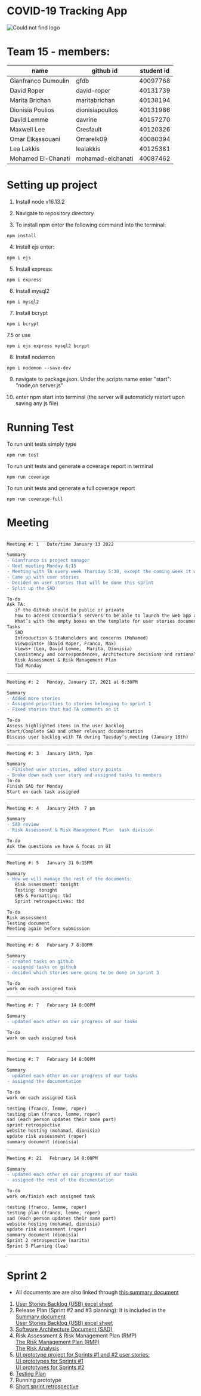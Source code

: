 # COVID-19 Tracking App
![Could not find logo](./public/img/logo.png)
# Team 15 - members:
|name                     |github id    |student id
|---                      |---          |---     
|Gianfranco Dumoulin  | gfdb | 40097768
|David Roper                | david-roper      | 40131739
|Marita Brichan | maritabrichan | 40138194
|Dionisia Poulios| dionisiapoulios | 40131986
|David Lemme| davrine| 40157270
|Maxwell Lee | Cresfault  | 40120326
|Omar Elkassouani|Omarelk09|40080394|
|Lea Lakkis|lealakkis|40125381
|Mohamed El-Chanati|mohamad-elchanati|40087462

# Setting up project
1. Install node v16.13.2

2. Navigate to repository directory

3. To install npm enter the following command into the terminal:
``` 
npm install
```
4. Install ejs enter:
```
npm i ejs 
```
5. Install express:
```
npm i express
```
6. Install mysql2
```
npm i mysql2
```
7. Install bcrypt
```
npm i bcrypt
```
7.5 or use
```
npm i ejs express mysql2 bcrypt
```
8. Install nodemon
```
npm i nodemon --save-dev
```
9. navigate to package.json. Under the scripts name enter "start": "node,on server.js"

10. enter npm start into terminal (the server will automaticly restart upon saving any js file)

# Running Test
To run unit tests simply type
```
npm run test
```

To run unit tests and generate a coverage report in terminal
```
npm run coverage
```

To run unit tests and generate a full coverage report
```
npm run coverage-full
```


# Meeting
```diff
_________________________________________________________________________________________________________________________
Meeting #: 1   Date/time January 13 2022

Summary
- Gianfranco is project manager
- Next meeting Monday 6:15
- Meeting with TA every week Thursday 5:30, except the coming week it will be Tuesday at 6
- Came up with user stories
- Decided on user stories that will be done this sprint
- Split up the SAD

To-do
Ask TA:
   if the GitHub should be public or private
   how to access Concordia’s servers to be able to launch the web app and to set up a database using SQL?
   What’s with the empty boxes on the template for user stories document? Do we need to use those boxes? “Cards-UserStories.pdf”
Tasks 
   SAD
   Introduction & Stakeholders and concerns (Mohamed)	
   Viewpoints+ (David Roper, Franco, Max)
   Views+ (Lea, David Lemme,  Marita, Dionisia)
   Consistency and correspondences, Architecture decisions and rationale (Omar)
   Risk Assessment & Risk Management Plan 
   Tbd Monday
_________________________________________________________________________________________________________________________

Meeting #: 2   Monday, January 17, 2021 at 6:30PM

Summary
- Added more stories 
- Assigned priorities to stories belonging to sprint 1 
- Fixed stories that had TA comments on it 

To-do
Assess highlighted items in the user backlog
Start/Complete SAD and other relevant documentation
Discuss user backlog with TA during Tuesday’s meeting (January 18th)
_________________________________________________________________________________________________________________________

Meeting #: 3   January 19th, 7pm

Summary
- Finished user stories, added story points
- Broke down each user story and assigned tasks to members
To-do
Finish SAD for Monday
Start on each task assigned
_________________________________________________________________________________________________________________________

Meeting #: 4   January 24th  7 pm

Summary
- SAD review 
- Risk Assessment & Risk Management Plan  task division

To-do
Ask the questions we have & focus on UI
_________________________________________________________________________________________________________________________

Meeting #: 5   January 31 6:15PM

Summary
- How we will manage the rest of the documents: 
   Risk assessment: tonight
   Testing: tonight
   UBS & Formatting: tbd
   Sprint retrospectives: tbd

To-do
Risk assessment
Testing document
Meeting again before submission
_________________________________________________________________________________________________________________________

Meeting #: 6   February 7 8:00PM

Summary
- created tasks on github
- assigned tasks on github
- decided which stories were going to be done in sprint 3

To-do
work on each assigned task
_________________________________________________________________________________________________________________________

Meeting #: 7   February 14 8:00PM

Summary
- updated each other on our progress of our tasks

To-do
work on each assigned task

_________________________________________________________________________________________________________________________

Meeting #: 7   February 14 8:00PM

Summary
- updated each other on our progress of our tasks
- assigned the documentation

To-do
work on each assigned task

testing (franco, lemme, roper)
testing plan (franco, lemme, roper)
sad (each person updates their same part)
sprint retrospective 
website hosting (mohamad, dionisia)
update risk assessment (roper)
summary document (dionisia)
_________________________________________________________________________________________________________________________

Meeting #: 21   February 14 8:00PM

Summary
- updated each other on our progress of our tasks
- assigned the rest of the documentation

To-do
work on/finish each assigned task

testing (franco, lemme, roper)
testing plan (franco, lemme, roper)
sad (each person updates their same part)
website hosting (mohamad, dionisia)
update risk assessment (roper)
summary document (dionisia)
Sprint 2 retrospective (marita)
Sprint 3 Planning (lea)
_________________________________________________________________________________________________________________________

```


# Sprint 2
* All documents are are also linked through [this summary document](https://docs.google.com/document/d/1buPl0-L5pfq7P2QNLHUxRvU1b5_fPhoOEgw0Nf9zQ_E/edit)
1. [User Stories Backlog (USB) excel sheet](https://docs.google.com/spreadsheets/d/12L9rgUXGn508rjnKgYhErNIvxcseMZd9BCg0DDjf3aw/edit#gid=0)
2. Release Plan (Sprint #2 and #3 planning): It is included in the\
      [Summary document](https://docs.google.com/document/d/1buPl0-L5pfq7P2QNLHUxRvU1b5_fPhoOEgw0Nf9zQ_E/edit)\
      [User Stories Backlog (USB) excel sheet](https://docs.google.com/spreadsheets/d/12L9rgUXGn508rjnKgYhErNIvxcseMZd9BCg0DDjf3aw/edit#gid=0) 
4. [Software Architecture Document (SAD)](https://docs.google.com/document/d/1Vlq3SBM1zPuQGnx3fvnyioKAPnvmFM9waBz5x_Iiyuo/edit)
5. Risk Assessment & Risk Management Plan (RMP)\
      [The Risk Management Plan (RMP)](https://docs.google.com/document/d/1Jw6hj5Wdn0MUeDm7lBl1yclw7GDgP7OFVZAfSyAbvHQ/edit?usp=sharing)\
      [The Risk Analysis](https://docs.google.com/spreadsheets/d/197GQeYEscJZ31bu0-OaCv55lvQsjjKgstyS5xXJMvpw/edit?usp=sharing)
7. [UI prototype project for Sprints #1 and #2 user stories:](https://www.figma.com/files/team/1066065344629609374/SOEN-390?fuid=1067596830345618178)\
      [UI prototypes for Sprints #1](https://www.figma.com/file/eTfde749ktNYc97thhD57C/CovidConnect-Wireframes?node-id=59%3A2)\
      [UI prototypes for Sprints #2](https://www.figma.com/file/eTfde749ktNYc97thhD57C/CovidConnect-Wireframes?node-id=0%3A1)
9. [Testing Plan](https://docs.google.com/document/d/14w4WYYk8jju6ZzUTQsTMvMvo0vDpPUTCHBAa5jEFQiM/edit?usp=sharing)
10. Running prototype
11. [Short sprint retrospective](https://docs.google.com/document/d/14XhIAz7p2fz8g4POWZ9GUDy4xQLGXytDzPhbgpPETno/edit)

